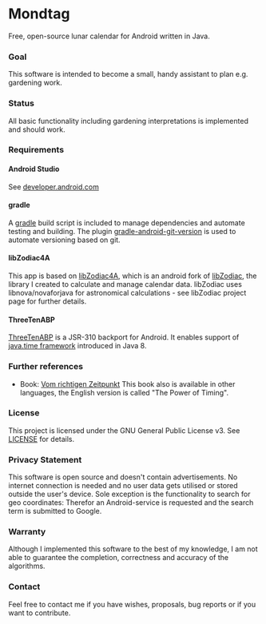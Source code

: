 # Mondtag
Free, open-source lunar calendar for Android written in Java.

### Goal
This software is intended to become a small, handy assistant to plan e.g. gardening work.

### Status
All basic functionality including gardening interpretations is implemented and should work.

### Requirements

#### Android Studio
See [developer.android.com](https://developer.android.com/studio/index.html)

#### gradle
A [gradle](https://gradle.org) build script is included to manage dependencies and automate testing 
and building. The plugin 
[gradle-android-git-version](https://github.com/gladed/gradle-android-git-version) is used to 
automate versioning based on git.

#### libZodiac4A
This app is based on [libZodiac4A](https://github.com/kahles/libZodiac4A), which is an android 
fork of [libZodiac](https://github.com/kahles/libZodiac), the library I created to calculate and 
manage calendar data.
libZodiac uses libnova/novaforjava for astronomical calculations - see libZodiac project page for 
further details.

#### ThreeTenABP
[ThreeTenABP](https://github.com/JakeWharton/ThreeTenABP) is a JSR-310 backport for Android. It 
enables support of 
[java.time framework](https://docs.oracle.com/javase/8/docs/api/java/time/package-summary.html) 
introduced in Java 8.

### Further references
- Book: [Vom richtigen Zeitpunkt](http://www.paungger-poppe.com/index.php/de/publikationen/unsere-buecher/vom-richtigen-zeitpunkt) This book also is available in other languages, the English version is called "The Power of Timing".

### License
This project is licensed under the GNU General Public License v3. See [LICENSE](LICENSE) for 
details.

### Privacy Statement
This software is open source and doesn't contain advertisements. No internet connection is needed 
and no user data gets utilised or stored outside the user's device.
Sole exception is the functionality to search for geo coordinates: Therefor an Android-service is 
requested and the search term is submitted to Google.

### Warranty
Although I implemented this software to the best of my knowledge, I am not able to guarantee the 
completion, correctness and accuracy of the algorithms.

### Contact 
Feel free to contact me if you have wishes, proposals, bug reports or if you want to contribute.

